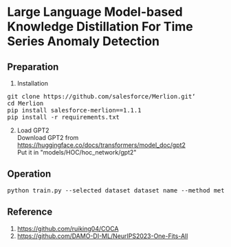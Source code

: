 # Large Language Model-based Knowledge Distillation For Time Series Anomaly Detection


## Preparation
1. Installation 
<pre>
git clone https://github.com/salesforce/Merlion.git‘
cd Merlion
pip install salesforce-merlion==1.1.1
pip install -r requirements.txt
</pre>

2. Load GPT2  
Download GPT2 from https://huggingface.co/docs/transformers/model_doc/gpt2  
Put it in "models/HOC/hoc_network/gpt2"
## 


## Operation 
<pre>
python train.py --selected_dataset dataset_name --method method_name
</pre>

## Reference
1. https://github.com/ruiking04/COCA
2. https://github.com/DAMO-DI-ML/NeurIPS2023-One-Fits-All
